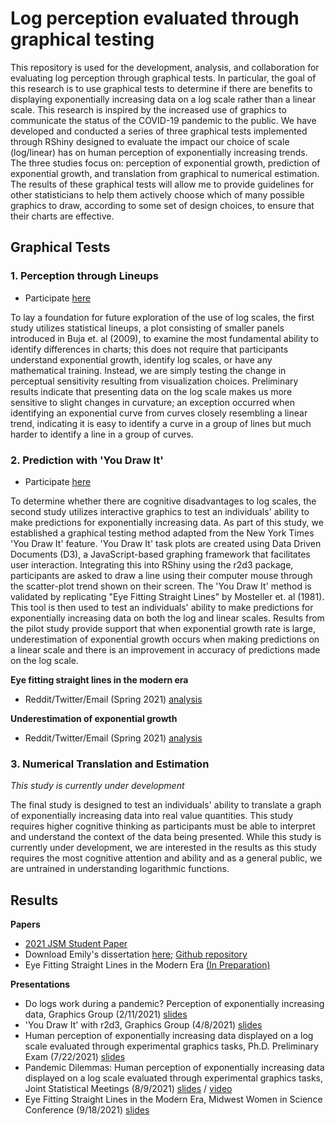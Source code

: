 # Log perception evaluated through graphical testing

This repository is used for the development, analysis, and collaboration for evaluating log perception through graphical tests. In particular, the goal of this research is to use graphical tests to determine if there are benefits to displaying exponentially increasing data on a log scale rather than a linear scale. This research is inspired by the increased use of graphics to communicate the status of the COVID-19 pandemic to the public. We have developed and conducted a series of three graphical tests implemented through RShiny designed to evaluate the impact our choice of scale (log/linear) has on human perception of exponentially increasing trends. The three studies focus on: perception of exponential growth, prediction of exponential growth, and translation from graphical to numerical estimation. The results of these graphical tests will allow me to provide guidelines for other statisticians to help them actively choose which of many possible graphics to draw, according to some set of design choices, to ensure that their charts are effective.

## Graphical Tests

### 1. Perception through Lineups

+ Participate [here](https://shiny.srvanderplas.com/log-study/)

To lay a foundation for future exploration of the use of log scales, the first study utilizes statistical lineups, a plot consisting of smaller panels introduced in Buja et. al (2009), to examine the most fundamental ability to identify differences in charts; this does not require that participants understand exponential growth, identify log scales, or have any mathematical training. Instead, we are simply testing the change in perceptual sensitivity resulting from visualization choices. Preliminary results indicate that presenting data on the log scale makes us more sensitive to slight changes in curvature; an exception occurred when identifying an exponential curve from curves closely resembling a linear trend, indicating it is easy to identify a curve in a group of lines but much harder to identify a line in a group of curves.

### 2. Prediction with 'You Draw It'

+ Participate [here](https://emily-robinson.shinyapps.io/you-draw-it-pilot-app/)

To determine whether there are cognitive disadvantages to log scales, the second study utilizes interactive graphics to test an individuals' ability to make predictions for exponentially increasing data. As part of this study, we established a graphical testing method adapted from the New York Times 'You Draw It' feature. 'You Draw It' task plots are created using Data Driven Documents (D3), a JavaScript-based graphing framework that facilitates user interaction. Integrating this into RShiny using the r2d3 package, participants are asked to draw a line using their computer mouse through the scatter-plot trend shown on their screen. The 'You Draw It' method is validated by replicating "Eye Fitting Straight Lines" by Mosteller et. al (1981). This tool is then used to test an individuals' ability to make predictions for exponentially increasing data on both the log and linear scales. Results from the pilot study provide support that when exponential growth rate is large, underestimation of exponential growth occurs when making predictions on a linear scale and there is an improvement in accuracy of predictions made on the log scale.

**Eye fitting straight lines in the modern era**
+ Reddit/Twitter/Email (Spring 2021) [analysis](https://srvanderplas.github.io/Perception-of-Log-Scales/analysis/youdrawit-eyefitting-model.html)

**Underestimation of exponential growth**
+ Reddit/Twitter/Email (Spring 2021) [analysis](https://srvanderplas.github.io/Perception-of-Log-Scales/analysis/youdrawit-exponential-model.html)

### 3. Numerical Translation and Estimation

*This study is currently under development*

The final study is designed to test an individuals' ability to translate a graph of exponentially increasing data into real value quantities. This study requires higher cognitive thinking as participants must be able to interpret and understand the context of the data being presented. While this study is currently under development, we are interested in the results as this study requires the most cognitive attention and ability and as a general public, we are untrained in understanding logarithmic functions.

## Results

**Papers**

+ [2021 JSM Student Paper]()
+ Download Emily's dissertation [here](https://github.com/earobinson95/EmilyARobinson-UNL-dissertation/raw/2bf2a4613c95c5f93ae065fbe97ffef43bd68560/_book/thesis.pdf); [Github repository](https://github.com/earobinson95/EmilyARobinson-UNL-dissertation)
+ Eye Fitting Straight Lines in the Modern Era [(In Preparation)](https://earobinson95.github.io/Eye-Fitting-Straight-Lines-in-the-Modern-Era/Eye-Fitting-Straight-Lines-in-the-Modern-Era.pdf)

**Presentations**

+ Do logs work during a pandemic? Perception of exponentially increasing data, Graphics Group (2/11/2021) [slides](https://srvanderplas.github.io/Perception-of-Log-Scales/presentations/graphics-group-02112020/index.html#1) 
+ 'You Draw It' with r2d3, Graphics Group (4/8/2021) [slides](https://srvanderplas.github.io/Perception-of-Log-Scales/presentations/you-draw-it-with-r2d3-graphicsgroup04082021/index.html#1)
+ Human perception of exponentially increasing data displayed on a log scale evaluated through experimental graphics tasks, Ph.D. Preliminary Exam (7/22/2021) [slides](https://earobinson95.github.io/presentations/Dissertation/2021-07-22-preliminary-exam/index.html#1)
+ Pandemic Dilemmas: Human perception of exponentially increasing data displayed on a log scale evaluated through experimental graphics tasks, Joint Statistical Meetings (8/9/2021) [slides](https://earobinson95.github.io/presentations/Conferences/2021-JSM/2021-JSM-recording/index.html#1) / [video](https://app.vidgrid.com/view/PosTs8VPU6p8)
+ Eye Fitting Straight Lines in the Modern Era, Midwest Women in Science Conference (9/18/2021) [slides](https://earobinson95.github.io/presentations/Conferences/2021-MidwestWISC/index.html#1)
